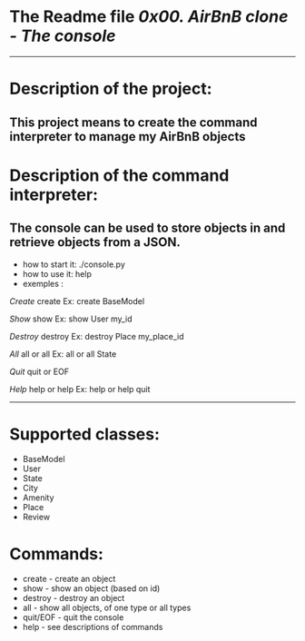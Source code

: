 # The Readme file *0x00. AirBnB clone - The console*
------------------------------------------------------------------------------
# Description of the project: 
This project means to create the command interpreter to manage my AirBnB objects
-------------------------------------------------------------------------------

# Description of the command interpreter:
The console can be used to store objects in and retrieve objects from a JSON.
-------------------------------------------------------------------------------
- how to start it: ./console.py
- how to use it: help
- exemples :


*Create*
create <class name> Ex: create BaseModel

*Show*
show <class name> <object id> Ex: show User my_id

*Destroy*
destroy <class name> <object id> Ex: destroy Place my_place_id

*All*
all or all <class name> Ex: all or all State

*Quit*
quit or EOF

*Help*
help or help <command> Ex: help or help quit



-------------------------------------------------------------------------------
# Supported classes:
- BaseModel
- User
- State
- City
- Amenity
- Place
- Review
# Commands:
- create - create an object
- show - show an object (based on id)
- destroy - destroy an object
- all - show all objects, of one type or all types
- quit/EOF - quit the console
- help - see descriptions of commands
 
